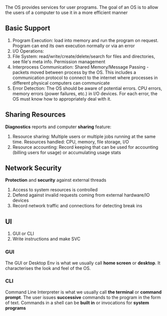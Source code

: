 The OS provides services for user programs. The goal of an OS is to allow the users of a computer to use it in a more efficient manner

## Basic Support

1. Program Execution: load into memory and run the program on request. Program can end its own execution normally or via an error
2. I/O Operations:
3. File System: read/write/create/delete/search for files and directories, see file's meta info. Permission management
4. Interprocess Communication: Shared Memory/Message Passing - packets moved between process by the OS. This includes a communication protocol to connect to the internet where processes in different physical computers can communicate
5. Error Detection: The OS should be aware of potential errors. CPU errors, memory errors (power failures, etc.) in I/O devices. For each error, the OS must know how to appropriately deal with it.

## Sharing Resources

**Diagnostics** reports and computer **sharing** feature:

1. Resource sharing: Multiple users or multiple jobs running at the same time. Resources handled: CPU, memory, file storage, I/O
2. Resource accounting: Record keeping that can be used for accounting (billing users for usage) or accumulating usage stats

## Network Security

**Protection** and **security** against external threads

1. Access to system resources is controlled
2. Defend against invalid requests coming from external hardware/IO devices
3. Record network traffic and connections for detecting break ins

## UI

1. GUI or CLI
2. Write instructions and make SVC

### GUI 

The GUI or Desktop Env is what we usually call **home screen** or **desktop**. It characterises the look and feel of the OS.

### CLI

Command Line Interpreter is what we usually call **the terminal** or **command prompt**. The user issues **successive** commands to the program in the form of text. Commands in a shell can be **built in** or invocations for **system programs**


